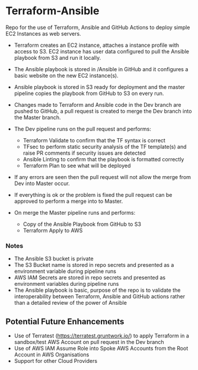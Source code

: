 # Terraform-Ansible

Repo for the use of Terraform, Ansible and GitHub Actions to deploy simple EC2 Instances as web servers.

- Terraform creates an EC2 instance, attaches a instance profile with access to S3. EC2 instance has user data configured to pull the Ansible playbook from S3 and run it locally.
- The Ansible playbook is stored in /Ansible in GitHub and it configures a basic website on the new EC2 instance(s). 
- Ansible playbook is stored in S3 ready for deployment and the master pipeline copies the playbook from GitHub to S3 on every run.
- Changes made to Terraform and Ansible code in the Dev branch are pushed to GitHub, a pull request is created to merge the Dev branch into the Master branch. 
- The Dev pipeline runs on the pull request and performs:

  - Terraform Validate to confirm that the TF syntax is correct
  - TFsec to perform static security analysis of the TF template(s) and raise PR comments if security issues are detected
  - Ansible Linting to confirm that the playbook is formatted correctly
  - Terraform Plan to see what will be deployed
  
- If any errors are seen then the pull request will not allow the merge from Dev into Master occur. 
- If everything is ok or the problem is fixed the pull request can be approved to perform a merge into to Master. 
- On merge the Master pipeline runs and performs:
  
   - Copy of the Ansible Playbook from GitHub to S3
   - Terraform Apply to AWS
   
### Notes

- The Ansible S3 bucket is private
- The S3 Bucket name is stored in repo secrets and presented as a environment variable during pipeline runs
- AWS IAM Secrets are stored in repo secrets and presented as environment variables during pipeline runs
- The Ansible playbook is basic, purpose of the repo is to validate the interoperability between Terraform, Ansible and GitHub actions rather than a detailed review of the power of Ansible
   
## Potential Future Enhancements

- Use of Terratest (https://terratest.gruntwork.io/) to apply Terraform in a sandbox/test AWS Account on pull request in the Dev branch
- Use of AWS IAM Assume Role into Spoke AWS Accounts from the Root Account in AWS Organisations 
- Support for other Cloud Providers
   
